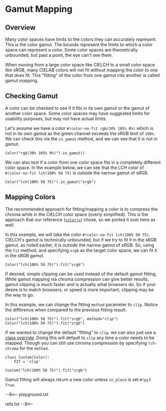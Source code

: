 # Gamut Mapping

## Overview

Many color spaces have limits to the colors they can accurately represent. This is the color gamut. The bounds represent
the limits to which a color space can represent a color. Some color spaces are theoretically unbounded, but past a
point, the eye can't see them.

When moving from a large color space like CIELCH to a small color space like sRGB, many CIELAB colors will not fit
without mapping the color to one that does fit. This "fitting" of the color from one gamut into another is called gamut
mapping.

## Checking Gamut

A color can be checked to see if it fits in its own gamut or the gamut of another color space. Some color spaces may
have suggested limits for usability purposes, but may not have actual limits.

Let's assume we have a color `#!color-no-fit rgb(30% 105% 0%)` which is not in its own gamut as the green channel
exceeds the sRGB limit of `100%`. We can check this via the `in_gamut` method, and we can see that it is not in gamut.

```color
Color("rgb(30% 105% 0%)").in_gamut()
```

We can also test if a color from one color space fits in a completely different color space. In the example below, we
can see that the LCH color of `#!color-no-fit lch(100% 50 75)` is outside the narrow gamut of sRGB.

```color
Color("lch(100% 50 75)").in_gamut("srgb")
```

## Mapping Colors

The recommended approach for fitting/mapping a color is to compress the chroma while in the CIELCH color space (overly
simplified). This is the approach that our reference ([`colorjs`](https://colorjs.io/)) chose, so we ported it over here
as well.

In this example, we will take the color `#!color-no-fit lch(100% 50 75)`. CIELCH's gamut is technically unbounded, but
if we try to fit it in the sRGB gamut, as noted earlier, it is outside the narrow gamut of sRGB. So, using the `fit`
method, and specifying `srgb` as the target color space, we can fit it in the sRGB gamut.

```color
Color("lch(100% 50 75)").fit("srgb")
```

If desired, simple clipping can be used instead of the default gamut fitting. While gamut mapping via chroma compression
can give better results, gamut clipping is much faster and is actually what browsers do. So if your desire is to match
browsers, or speed is more important, clipping may be the way to go.

In this example, we can change the fitting `method` parameter to `clip`. Notice the difference when compared to the
previous fitting result:

```color
Color("lch(100% 50 75)").fit("srgb", method="clip")
Color("lch(100% 50 75)").fit("srgb")
```

If we wanted to change the default "fitting" to `clip`, we can also just use a
[class override](./color.md#override-default-settings). Doing this will default to `clip` any time a color needs
to be mapped. Though you can still use chroma compression by specifying `lch-chroma` for the `method`.

```color
class Custom(Color):
    FIT = 'clip'

Custom("lch(100% 50 75)").fit("srgb")
```

Gamut fitting will always return a new color unless `in_place` is set `#!py3 True`.

--8<--
playground.txt

refs.txt
--8<--
